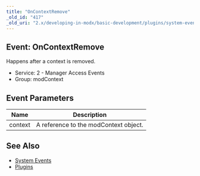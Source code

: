 ```yaml
---
title: "OnContextRemove"
_old_id: "417"
_old_uri: "2.x/developing-in-modx/basic-development/plugins/system-events/oncontextremove"
---
```


## Event: OnContextRemove

Happens after a context is removed.

- Service: 2 - Manager Access Events
- Group: modContext

## Event Parameters

| Name    | Description                           |
| ------- | ------------------------------------- |
| context | A reference to the modContext object. |

## See Also

- [System Events](extending-modx/plugins/system-events "System Events")
- [Plugins](extending-modx/plugins "Plugins")
